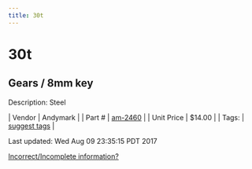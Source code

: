 ```yaml
---
title: 30t
---
```


# 30t
## Gears / 8mm key
Description: 	Steel 

| Vendor | Andymark | 
| Part # | [am-2460](http://www.andymark.com/product-p/am-2460.htm) | 
| Unit Price | $14.00 | 
| Tags: | [suggest tags](https://docs.google.com/forms/d/e/1FAIpQLSeWyY8v3RgOty-MyWmh9U0iivNYN_molChYyS-0U-o-kOAv_g/viewform) | 

Last updated: Wed Aug 09 23:35:15 PDT 2017

 [Incorrect/Incomplete information?](https://docs.google.com/forms/d/e/1FAIpQLSeWyY8v3RgOty-MyWmh9U0iivNYN_molChYyS-0U-o-kOAv_g/viewform)